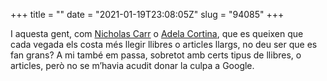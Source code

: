 +++
title = ""
date = "2021-01-19T23:08:05Z"
slug = "94085"
+++

I aquesta gent, com [Nicholas Carr](https://www.theatlantic.com/magazine/archive/2008/07/is-google-making-us-stupid/306868/) o [Adela Cortina](https://elpais.com/elpais/2018/03/22/opinion/1521737007_854105.html), que es queixen que cada vegada els costa més llegir llibres o articles llargs, no deu ser que es fan grans? A mi també em passa, sobretot amb certs tipus de llibres, o articles, però no se m’havia acudit donar la culpa a Google.

